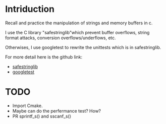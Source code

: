 # Intriduction
Recall and practice the manipulation of strings and memory buffers in c.

I use the C library  "safestringlib"which prevent buffer overflows, string format attacks, conversion overflows/underflows, etc.

Otherwises, I use googletest to rewrite the unittests which is in safestringlib.

For more detail here is the github link: 
* [safestringlib](https://github.com/intel/safestringlib)
* [googletest](https://github.com/google/googletest)

# TODO
* Import Cmake.
* Maybe can do the perfermance test? How?
* PR sprintf_s() and sscanf_s()